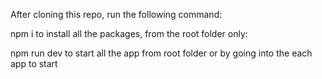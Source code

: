 After cloning this repo, run the following command:

npm i to install all the packages, from the root folder only:

npm run dev to start all the app from root folder or by going into the each app to start 
